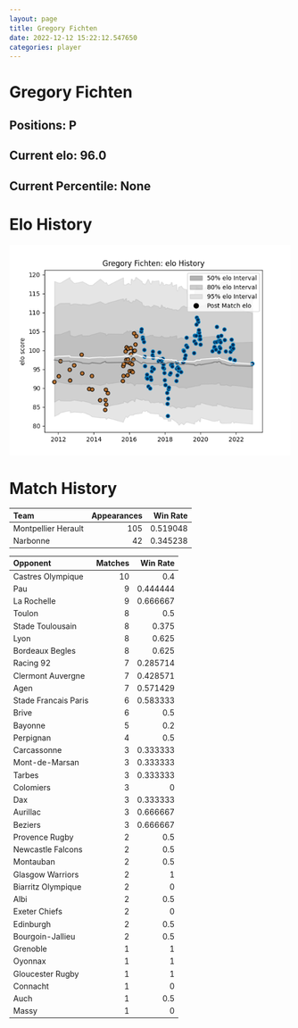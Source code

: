 ```yaml
---  
layout: page  
title: Gregory Fichten  
date: 2022-12-12 15:22:12.547650  
categories: player  
---
```

# Gregory Fichten

## Positions: P

## Current elo: 96.0

## Current Percentile: None

# Elo History


![elo history](history_GregoryFichten.png)
# Match History


| Team                |   Appearances |   Win Rate |
|:--------------------|--------------:|-----------:|
| Montpellier Herault |           105 |   0.519048 |
| Narbonne            |            42 |   0.345238 |

| Opponent             |   Matches |   Win Rate |
|:---------------------|----------:|-----------:|
| Castres Olympique    |        10 |   0.4      |
| Pau                  |         9 |   0.444444 |
| La Rochelle          |         9 |   0.666667 |
| Toulon               |         8 |   0.5      |
| Stade Toulousain     |         8 |   0.375    |
| Lyon                 |         8 |   0.625    |
| Bordeaux Begles      |         8 |   0.625    |
| Racing 92            |         7 |   0.285714 |
| Clermont Auvergne    |         7 |   0.428571 |
| Agen                 |         7 |   0.571429 |
| Stade Francais Paris |         6 |   0.583333 |
| Brive                |         6 |   0.5      |
| Bayonne              |         5 |   0.2      |
| Perpignan            |         4 |   0.5      |
| Carcassonne          |         3 |   0.333333 |
| Mont-de-Marsan       |         3 |   0.333333 |
| Tarbes               |         3 |   0.333333 |
| Colomiers            |         3 |   0        |
| Dax                  |         3 |   0.333333 |
| Aurillac             |         3 |   0.666667 |
| Beziers              |         3 |   0.666667 |
| Provence Rugby       |         2 |   0.5      |
| Newcastle Falcons    |         2 |   0.5      |
| Montauban            |         2 |   0.5      |
| Glasgow Warriors     |         2 |   1        |
| Biarritz Olympique   |         2 |   0        |
| Albi                 |         2 |   0.5      |
| Exeter Chiefs        |         2 |   0        |
| Edinburgh            |         2 |   0.5      |
| Bourgoin-Jallieu     |         2 |   0.5      |
| Grenoble             |         1 |   1        |
| Oyonnax              |         1 |   1        |
| Gloucester Rugby     |         1 |   1        |
| Connacht             |         1 |   0        |
| Auch                 |         1 |   0.5      |
| Massy                |         1 |   0        |
